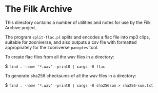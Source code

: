 # The Filk Archive

This directory contains a number of utilities and notes for use by the Filk Archive project.

The program `split-flac.pl` splits and encodes a flac file into mp3 clips, suitable for zooniverse,
and also outputs a csv file with formatted appropriately for the zooniverse `panoptes` tool.

To create flac files from all the wav files in a directory:

$ `find . -name '*.wav' -print0 | xargs -0 flac`

To generate sha256 checksums of all the wav files in a directory:

$ `find . -name '*.wav' -print0 | xargs -0 sha256sum > sha256-sum.txt`

